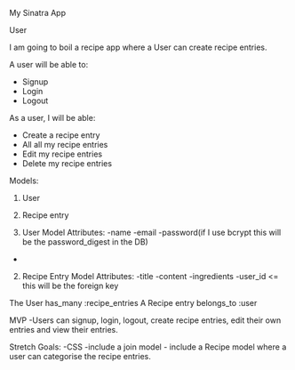 My Sinatra App

User

I am going to boil a recipe app where a User can create recipe entries. 

 A user will be able to:
- Signup
- Login
- Logout

As a user, I will be able:
- Create a recipe entry
- All all my recipe entries
- Edit my recipe entries
- Delete my recipe entries

Models:
1. User
2. Recipe entry

1. User Model
Attributes:
-name
-email
-password(if I use bcrypt this will be the password_digest in the DB)
-

2. Recipe Entry Model
Attributes:
-title
-content
-ingredients
-user_id <= this will be the foreign key

The User has_many :recipe_entries
A Recipe entry belongs_to :user

MVP
-Users can signup, login, logout, create recipe entries, edit their own entries and view their entries.

Stretch Goals:
-CSS
-include a join model - include a Recipe model where a user can categorise the recipe entries.

